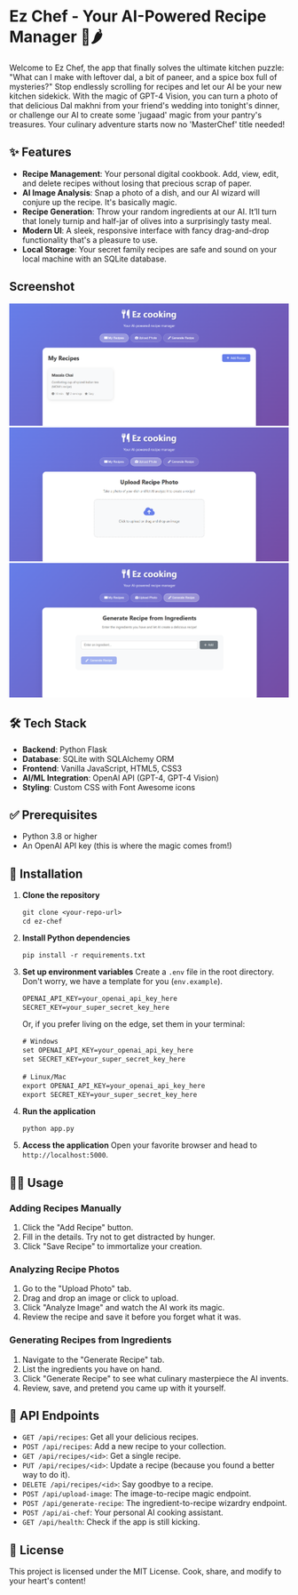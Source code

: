 # Ez Chef - Your AI-Powered Recipe Manager 🍳🌶️

Welcome to Ez Chef, the app that finally solves the ultimate kitchen puzzle: "What can I make with leftover dal, a bit of paneer, and a spice box full of mysteries?" Stop endlessly scrolling for recipes and let our AI be your new kitchen sidekick. With the magic of GPT-4 Vision, you can turn a photo of that delicious Dal makhni from your friend's wedding into tonight's dinner, or challenge our AI to create some 'jugaad' magic from your pantry's treasures. Your culinary adventure starts now no 'MasterChef' title needed!

## ✨ Features

-   **Recipe Management**: Your personal digital cookbook. Add, view, edit, and delete recipes without losing that precious scrap of paper.
-   **AI Image Analysis**: Snap a photo of a dish, and our AI wizard will conjure up the recipe. It's basically magic.
-   **Recipe Generation**: Throw your random ingredients at our AI. It’ll turn that lonely turnip and half-jar of olives into a surprisingly tasty meal.
-   **Modern UI**: A sleek, responsive interface with fancy drag-and-drop functionality that's a pleasure to use.
-   **Local Storage**: Your secret family recipes are safe and sound on your local machine with an SQLite database.

## Screenshot

![App Screenshot](static/uploads/screenshot-recipe.png)
![App Screenshot](static/uploads/screenshot-upload.png)
![App Screenshot](static/uploads/screenshot-homepage.png)

## 🛠️ Tech Stack

-   **Backend**: Python Flask
-   **Database**: SQLite with SQLAlchemy ORM
-   **Frontend**: Vanilla JavaScript, HTML5, CSS3
-   **AI/ML Integration**: OpenAI API (GPT-4, GPT-4 Vision)
-   **Styling**: Custom CSS with Font Awesome icons

## ✅ Prerequisites

-   Python 3.8 or higher
-   An OpenAI API key (this is where the magic comes from!)

## 🚀 Installation

1.  **Clone the repository**
    ```
    git clone <your-repo-url>
    cd ez-chef
    ```

2.  **Install Python dependencies**
    ```
    pip install -r requirements.txt
    ```

3.  **Set up environment variables**
    Create a `.env` file in the root directory. Don't worry, we have a template for you (`env.example`).
    ```
    OPENAI_API_KEY=your_openai_api_key_here
    SECRET_KEY=your_super_secret_key_here
    ```
    Or, if you prefer living on the edge, set them in your terminal:
    ```
    # Windows
    set OPENAI_API_KEY=your_openai_api_key_here
    set SECRET_KEY=your_super_secret_key_here
    
    # Linux/Mac
    export OPENAI_API_KEY=your_openai_api_key_here
    export SECRET_KEY=your_super_secret_key_here
    ```

4.  **Run the application**
    ```
    python app.py
    ```

5.  **Access the application**
    Open your favorite browser and head to `http://localhost:5000`.

## 👨‍🍳 Usage

### Adding Recipes Manually
1.  Click the "Add Recipe" button.
2.  Fill in the details. Try not to get distracted by hunger.
3.  Click "Save Recipe" to immortalize your creation.

### Analyzing Recipe Photos
1.  Go to the "Upload Photo" tab.
2.  Drag and drop an image or click to upload.
3.  Click "Analyze Image" and watch the AI work its magic.
4.  Review the recipe and save it before you forget what it was.

### Generating Recipes from Ingredients
1.  Navigate to the "Generate Recipe" tab.
2.  List the ingredients you have on hand.
3.  Click "Generate Recipe" to see what culinary masterpiece the AI invents.
4.  Review, save, and pretend you came up with it yourself.

## 🔌 API Endpoints

-   `GET /api/recipes`: Get all your delicious recipes.
-   `POST /api/recipes`: Add a new recipe to your collection.
-   `GET /api/recipes/<id>`: Get a single recipe.
-   `PUT /api/recipes/<id>`: Update a recipe (because you found a better way to do it).
-   `DELETE /api/recipes/<id>`: Say goodbye to a recipe.
-   `POST /api/upload-image`: The image-to-recipe magic endpoint.
-   `POST /api/generate-recipe`: The ingredient-to-recipe wizardry endpoint.
-   `POST /api/ai-chef`: Your personal AI cooking assistant.
-   `GET /api/health`: Check if the app is still kicking.

## 📜 License

This project is licensed under the MIT License. Cook, share, and modify to your heart's content!

